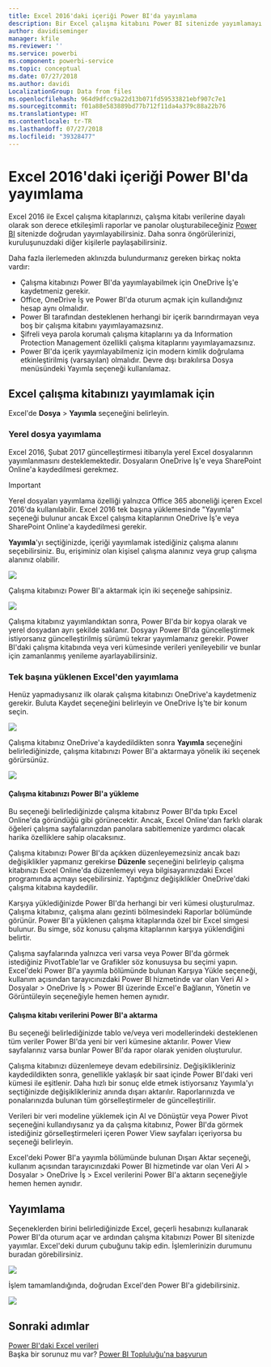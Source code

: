 ```yaml
---
title: Excel 2016'daki içeriği Power BI'da yayımlama
description: Bir Excel çalışma kitabını Power BI sitenizde yayımlamayı öğrenin.
author: davidiseminger
manager: kfile
ms.reviewer: ''
ms.service: powerbi
ms.component: powerbi-service
ms.topic: conceptual
ms.date: 07/27/2018
ms.author: davidi
LocalizationGroup: Data from files
ms.openlocfilehash: 964d9dfcc9a22d13b071fd59533821ebf907c7e1
ms.sourcegitcommit: f01a88e583889bd77b712f11da4a379c88a22b76
ms.translationtype: HT
ms.contentlocale: tr-TR
ms.lasthandoff: 07/27/2018
ms.locfileid: "39328477"
---
```

# <a name="publish-to-power-bi-from-excel-2016"></a>Excel 2016'daki içeriği Power BI'da yayımlama
Excel 2016 ile Excel çalışma kitaplarınızı, çalışma kitabı verilerine dayalı olarak son derece etkileşimli raporlar ve panolar oluşturabileceğiniz [Power BI](https://powerbi.microsoft.com) sitenizde doğrudan yayımlayabilirsiniz. Daha sonra öngörülerinizi, kuruluşunuzdaki diğer kişilerle paylaşabilirsiniz.

Daha fazla ilerlemeden aklınızda bulundurmanız gereken birkaç nokta vardır:

* Çalışma kitabınızı Power BI'da yayımlayabilmek için OneDrive İş'e kaydetmeniz gerekir.
* Office, OneDrive İş ve Power BI'da oturum açmak için kullandığınız hesap aynı olmalıdır.
* Power BI tarafından desteklenen herhangi bir içerik barındırmayan veya boş bir çalışma kitabını yayımlayamazsınız.
* Şifreli veya parola korumalı çalışma kitaplarını ya da Information Protection Management özellikli çalışma kitaplarını yayımlayamazsınız.
* Power BI'da içerik yayımlayabilmeniz için modern kimlik doğrulama etkinleştirilmiş (varsayılan) olmalıdır. Devre dışı bırakılırsa Dosya menüsündeki Yayımla seçeneği kullanılamaz.

## <a name="to-publish-your-excel-workbook"></a>Excel çalışma kitabınızı yayımlamak için
Excel'de **Dosya** > **Yayımla** seçeneğini belirleyin.

### <a name="local-file-publishing"></a>Yerel dosya yayımlama
Excel 2016, Şubat 2017 güncelleştirmesi itibarıyla yerel Excel dosyalarının yayımlanmasını desteklemektedir. Dosyaların OneDrive İş'e veya SharePoint Online'a kaydedilmesi gerekmez.

> [!IMPORTANT]
> Yerel dosyaları yayımlama özelliği yalnızca Office 365 aboneliği içeren Excel 2016'da kullanılabilir. Excel 2016 tek başına yüklemesinde "Yayımla" seçeneği bulunur ancak Excel çalışma kitaplarının OneDrive İş'e veya SharePoint Online'a kaydedilmesi gerekir.
> 
> 

**Yayımla**'yı seçtiğinizde, içeriği yayımlamak istediğiniz çalışma alanını seçebilirsiniz. Bu, erişiminiz olan kişisel çalışma alanınız veya grup çalışma alanınız olabilir.

![](media/service-publish-from-excel/pbi_choose_workspace.png)

Çalışma kitabınızı Power BI'a aktarmak için iki seçeneğe sahipsiniz.

![](media/service-publish-from-excel/pbi_uploadexport3.png)

Çalışma kitabınız yayımlandıktan sonra, Power BI'da bir kopya olarak ve yerel dosyadan ayrı şekilde saklanır. Dosyayı Power BI'da güncelleştirmek istiyorsanız güncelleştirilmiş sürümü tekrar yayımlamanız gerekir. Power BI'daki çalışma kitabında veya veri kümesinde verileri yenileyebilir ve bunlar için zamanlanmış yenileme ayarlayabilirsiniz.

### <a name="publishing-from-excel-standalone"></a>Tek başına yüklenen Excel'den yayımlama
Henüz yapmadıysanız ilk olarak çalışma kitabınızı OneDrive'a kaydetmeniz gerekir. Buluta Kaydet seçeneğini belirleyin ve OneDrive İş'te bir konum seçin.

![](media/service-publish-from-excel/pbi_savetoonedrive2.png)

Çalışma kitabınız OneDrive'a kaydedildikten sonra **Yayımla** seçeneğini belirlediğinizde, çalışma kitabınızı Power BI'a aktarmaya yönelik iki seçenek görürsünüz.

![](media/service-publish-from-excel/pbi_uploadexport2.png)

#### <a name="upload-your-workbook-to-power-bi"></a>Çalışma kitabınızı Power BI'a yükleme
Bu seçeneği belirlediğinizde çalışma kitabınız Power BI'da tıpkı Excel Online'da göründüğü gibi görünecektir. Ancak, Excel Online'dan farklı olarak öğeleri çalışma sayfalarınızdan panolara sabitlemenize yardımcı olacak harika özelliklere sahip olacaksınız.

Çalışma kitabınızı Power BI'da açıkken düzenleyemezsiniz ancak bazı değişiklikler yapmanız gerekirse **Düzenle** seçeneğini belirleyip çalışma kitabınızı Excel Online'da düzenlemeyi veya bilgisayarınızdaki Excel programında açmayı seçebilirsiniz. Yaptığınız değişiklikler OneDrive'daki çalışma kitabına kaydedilir.

Karşıya yüklediğinizde Power BI'da herhangi bir veri kümesi oluşturulmaz. Çalışma kitabınız, çalışma alanı gezinti bölmesindeki Raporlar bölümünde görünür. Power BI'a yüklenen çalışma kitaplarında özel bir Excel simgesi bulunur. Bu simge, söz konusu çalışma kitaplarının karşıya yüklendiğini belirtir.

Çalışma sayfalarında yalnızca veri varsa veya Power BI'da görmek istediğiniz PivotTable'lar ve Grafikler söz konusuysa bu seçimi yapın.
Excel'deki Power BI'a yayımla bölümünde bulunan Karşıya Yükle seçeneği, kullanım açısından tarayıcınızdaki Power BI hizmetinde var olan Veri Al > Dosyalar > OneDrive İş > Power BI üzerinde Excel'e Bağlanın, Yönetin ve Görüntüleyin seçeneğiyle hemen hemen aynıdır.

#### <a name="export-workbook-data-to-power-bi"></a>Çalışma kitabı verilerini Power BI'a aktarma
Bu seçeneği belirlediğinizde tablo ve/veya veri modellerindeki desteklenen tüm veriler Power BI'da yeni bir veri kümesine aktarılır. Power View sayfalarınız varsa bunlar Power BI'da rapor olarak yeniden oluşturulur.

Çalışma kitabınızı düzenlemeye devam edebilirsiniz. Değişiklikleriniz kaydedildikten sonra, genellikle yaklaşık bir saat içinde Power BI'daki veri kümesi ile eşitlenir. Daha hızlı bir sonuç elde etmek istiyorsanız Yayımla'yı seçtiğinizde değişiklikleriniz anında dışarı aktarılır. Raporlarınızda ve ponalarınızda bulunan tüm görselleştirmeler de güncelleştirilir.

Verileri bir veri modeline yüklemek için Al ve Dönüştür veya Power Pivot seçeneğini kullandıysanız ya da çalışma kitabınız, Power BI'da görmek istediğiniz görselleştirmeleri içeren Power View sayfaları içeriyorsa bu seçeneği belirleyin.

Excel'deki Power BI'a yayımla bölümünde bulunan Dışarı Aktar seçeneği, kullanım açısından tarayıcınızdaki Power BI hizmetinde var olan Veri Al > Dosyalar > OneDrive İş > Excel verilerini Power BI'a aktarın seçeneğiyle hemen hemen aynıdır.

## <a name="publishing"></a>Yayımlama
Seçeneklerden birini belirlediğinizde Excel, geçerli hesabınızı kullanarak Power BI'da oturum açar ve ardından çalışma kitabınızı Power BI sitenizde yayımlar. Excel'deki durum çubuğunu takip edin. İşlemlerinizin durumunu buradan görebilirsiniz.

![](media/service-publish-from-excel/pbi_publishingstatus.png)

İşlem tamamlandığında, doğrudan Excel'den Power BI'a gidebilirsiniz.

![](media/service-publish-from-excel/pbi_gotopbi.png)

## <a name="next-steps"></a>Sonraki adımlar
[Power BI'daki Excel verileri](service-excel-workbook-files.md)  
Başka bir sorunuz mu var? [Power BI Topluluğu'na başvurun](http://community.powerbi.com/)

